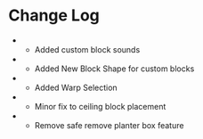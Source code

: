 # Change Log

* + Added custom block sounds
* + Added New Block Shape for custom blocks
* + Added Warp Selection
* * Minor fix to ceiling block placement
* - Remove safe remove planter box feature